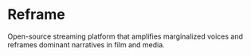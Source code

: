 # Reframe
Open-source streaming platform that amplifies marginalized voices and reframes dominant narratives in film and media.
